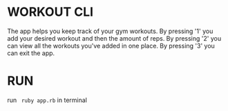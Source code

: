 # WORKOUT CLI

The app helps you keep track of your gym workouts. 
By pressing '1' you add your desired workout and then the amount of reps.
By pressing '2' you can view all the workouts you've added in one place.
By pressing '3' you can exit the app.


# RUN
run ```  ruby app.rb ``` in terminal
